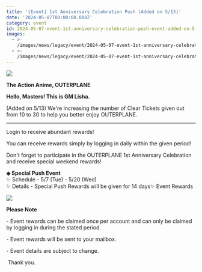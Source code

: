 ```yaml
---
title: '[Event] 1st Anniversary Celebration Push (Added on 5/13)'
date: '2024-05-07T00:00:00.000Z'
category: event
id: 2024-05-07-event-1st-anniversary-celebration-push-event-added-on-5-13
images:
  - >-
    /images/news/legacy/event/2024-05-07-event-1st-anniversary-celebration-push-event-added-on-5-13/48080119f94248938524d756a111df0b.webp
  - >-
    /images/news/legacy/event/2024-05-07-event-1st-anniversary-celebration-push-event-added-on-5-13/49ce79b546bb410ca8cede84786bf652.webp
---
```


![](/images/news/legacy/event/2024-05-07-event-1st-anniversary-celebration-push-event-added-on-5-13/48080119f94248938524d756a111df0b.webp)  

**The Action Anime, OUTERPLANE**

**Hello, Masters! This is GM Lisha.**

  
(Added on 5/13) We're increasing the number of Clear Tickets given out from 10 to 30 to help you better enjoy OUTERPLANE.

* * *

Login to receive abundant rewards!

You can receive rewards simply by logging in daily within the given period!  
  

Don't forget to participate in the OUTERPLANE 1st Anniversary Celebration and receive special weekend rewards!  
  
**◈ Special Push Event**  
✨ Schedule - 5/7 (Tue) - 5/20 (Wed)  
✨ Details - Special Push Rewards will be given for 14 days✨ Event Rewards

![](/images/news/legacy/event/2024-05-07-event-1st-anniversary-celebration-push-event-added-on-5-13/49ce79b546bb410ca8cede84786bf652.webp)  
  

**Please Note**

\- Event rewards can be claimed once per account and can only be claimed by logging in during the stated period. 

\- Event rewards will be sent to your mailbox. 

\- Event details are subject to change.

  
 Thank you.
